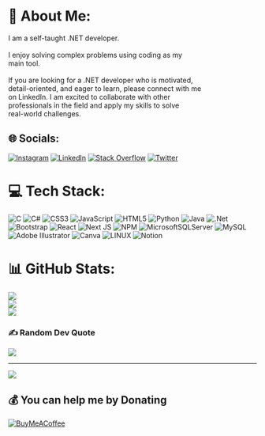 # 💫 About Me:
I am a self-taught .NET developer.<br><br>I enjoy solving complex problems using coding as my<br>main tool.<br><br>If you are looking for a .NET developer who is motivated, <br>detail-oriented, and eager to learn, please connect with me <br>on LinkedIn. I am excited to collaborate with other<br>professionals in the field and apply my skills to solve <br>real-world challenges.


## 🌐 Socials:
[![Instagram](https://img.shields.io/badge/Instagram-%23E4405F.svg?logo=Instagram&logoColor=white)](https://instagram.com/mado_gj) [![LinkedIn](https://img.shields.io/badge/LinkedIn-%230077B5.svg?logo=linkedin&logoColor=white)](https://linkedin.com/in/maeldo-gjoni-182042232) [![Stack Overflow](https://img.shields.io/badge/-Stackoverflow-FE7A16?logo=stack-overflow&logoColor=white)](https://stackoverflow.com/users/17726075) [![Twitter](https://img.shields.io/badge/Twitter-%231DA1F2.svg?logo=Twitter&logoColor=white)](https://twitter.com/maeldo3) 

# 💻 Tech Stack:
![C](https://img.shields.io/badge/c-%2300599C.svg?style=for-the-badge&logo=c&logoColor=white) ![C#](https://img.shields.io/badge/c%23-%23239120.svg?style=for-the-badge&logo=c-sharp&logoColor=white) ![CSS3](https://img.shields.io/badge/css3-%231572B6.svg?style=for-the-badge&logo=css3&logoColor=white) ![JavaScript](https://img.shields.io/badge/javascript-%23323330.svg?style=for-the-badge&logo=javascript&logoColor=%23F7DF1E) ![HTML5](https://img.shields.io/badge/html5-%23E34F26.svg?style=for-the-badge&logo=html5&logoColor=white) ![Python](https://img.shields.io/badge/python-3670A0?style=for-the-badge&logo=python&logoColor=ffdd54) ![Java](https://img.shields.io/badge/java-%23ED8B00.svg?style=for-the-badge&logo=java&logoColor=white) ![.Net](https://img.shields.io/badge/.NET-5C2D91?style=for-the-badge&logo=.net&logoColor=white) ![Bootstrap](https://img.shields.io/badge/bootstrap-%23563D7C.svg?style=for-the-badge&logo=bootstrap&logoColor=white) ![React](https://img.shields.io/badge/react-%2320232a.svg?style=for-the-badge&logo=react&logoColor=%2361DAFB) ![Next JS](https://img.shields.io/badge/Next-black?style=for-the-badge&logo=next.js&logoColor=white) ![NPM](https://img.shields.io/badge/NPM-%23000000.svg?style=for-the-badge&logo=npm&logoColor=white) ![MicrosoftSQLServer](https://img.shields.io/badge/Microsoft%20SQL%20Sever-CC2927?style=for-the-badge&logo=microsoft%20sql%20server&logoColor=white) ![MySQL](https://img.shields.io/badge/mysql-%2300f.svg?style=for-the-badge&logo=mysql&logoColor=white) ![Adobe Illustrator](https://img.shields.io/badge/adobeillustrator-%23FF9A00.svg?style=for-the-badge&logo=adobeillustrator&logoColor=white) ![Canva](https://img.shields.io/badge/Canva-%2300C4CC.svg?style=for-the-badge&logo=Canva&logoColor=white) ![LINUX](https://img.shields.io/badge/Linux-FCC624?style=for-the-badge&logo=linux&logoColor=black) ![Notion](https://img.shields.io/badge/Notion-%23000000.svg?style=for-the-badge&logo=notion&logoColor=white)
# 📊 GitHub Stats:
![](https://github-readme-stats.vercel.app/api?username=Mado009&theme=dark&hide_border=false&include_all_commits=false&count_private=true)<br/>
![](https://github-readme-streak-stats.herokuapp.com/?user=Mado009&theme=dark&hide_border=false)<br/>
![](https://github-readme-stats.vercel.app/api/top-langs/?username=Mado009&theme=dark&hide_border=false&include_all_commits=false&count_private=true&layout=compact)

### ✍️ Random Dev Quote
![](https://quotes-github-readme.vercel.app/api?quote=Programming%20is%20not%20about%20typing.It%27s%20about%20thinking.&author=Rich%20Hickey&?type=horizontal&theme=radical)

---
[![](https://visitcount.itsvg.in/api?id=Mado009&icon=2&color=4)](https://visitcount.itsvg.in)

  ## 💰 You can help me by Donating
  [![BuyMeACoffee](https://img.shields.io/badge/Buy%20Me%20a%20Coffee-ffdd00?style=for-the-badge&logo=buy-me-a-coffee&logoColor=black)](https://buymeacoffee.com/https://bmc.link/mado009) 

  
<!-- Proudly created with GPRM ( https://gprm.itsvg.in ) -->
